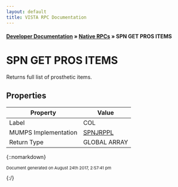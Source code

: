 ```yaml
---
layout: default
title: VISTA RPC Documentation
---
```


#### [Developer Documentation](../index) &#187; [Native RPCs](TableOfContents) &#187; SPN GET PROS ITEMS<br/>
# SPN GET PROS ITEMS

Returns full list of prosthetic items.

## Properties

Property | Value
--- | ---
Label | COL
MUMPS Implementation | [SPNJRPPL](http://code.osehra.org/dox/Routine_SPNJRPPL_source.html)
Return Type | GLOBAL ARRAY




{::nomarkdown} <br/><p style="font-size: 11px">Document generated on August 24th 2017, 2:57:41 pm</p>{:/}